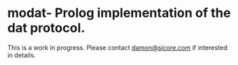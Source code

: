 # modat-  Prolog implementation of the dat protocol.

This is a work in progress.  Please contact damon@sicore.com if interested in details.
